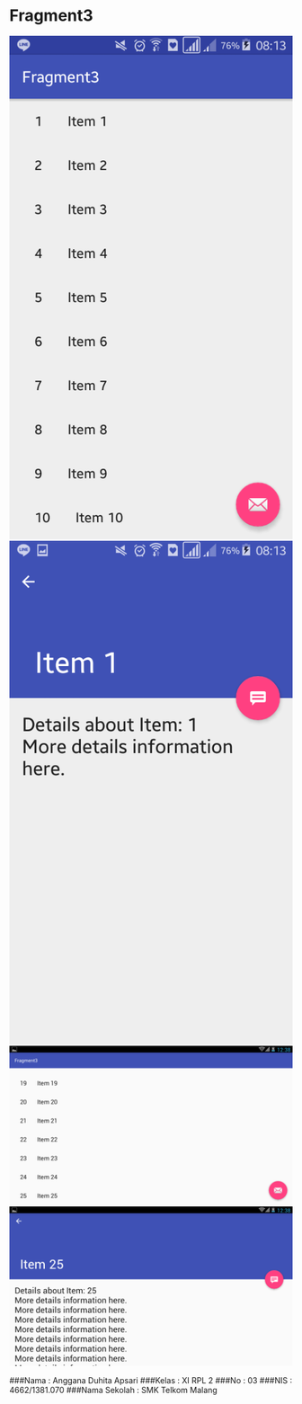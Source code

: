# Fragment3

![screenshot1](https://github.com/Angganada/Fragment3/blob/master/f3.png)
![screenshot2](https://github.com/Angganada/Fragment3/blob/master/f3-.png)
![screenshot3](https://github.com/Angganada/Fragment3/blob/master/f3--.png)
![screenshot4](https://github.com/Angganada/Fragment3/blob/master/f3---.png)

###Nama  : Anggana Duhita Apsari
###Kelas : XI RPL 2
###No    : 03
###NIS   : 4662/1381.070
###Nama Sekolah  : SMK Telkom Malang
